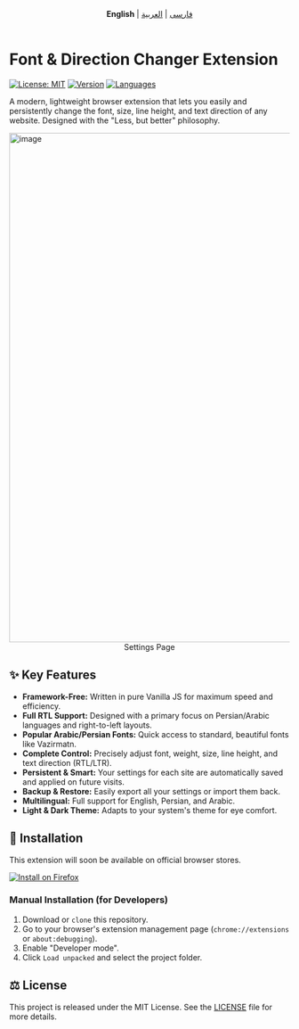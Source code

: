 <!-- Navigation -->
<div align="center">
  <b>English</b> | <a href="README.fa.md">فارسی</a> | <a href="README.ar.md">العربية</a>
</div>
<br>

# Font & Direction Changer Extension

[![License: MIT](https://img.shields.io/badge/License-MIT-blue.svg)](https://opensource.org/licenses/MIT)
[![Version](https://img.shields.io/badge/Version-1.2-brightgreen.svg)]()
[![Languages](https://img.shields.io/badge/Languages-FA%20%7C%20EN%20%7C%20AR-orange.svg)]()

A modern, lightweight browser extension that lets you easily and persistently change the font, size, line height, and text direction of any website. Designed with the "Less, but better" philosophy.


<img width="1919" height="914" alt="image" src="https://github.com/user-attachments/assets/af75afd0-f821-4c5e-8fbc-c4d5c30b11fa" />
<div align="center">
 Settings Page
</div>

## ✨ Key Features

- **Framework-Free:** Written in pure Vanilla JS for maximum speed and efficiency.
- **Full RTL Support:** Designed with a primary focus on Persian/Arabic languages and right-to-left layouts.
- **Popular Arabic/Persian Fonts:** Quick access to standard, beautiful fonts like Vazirmatn.
- **Complete Control:** Precisely adjust font, weight, size, line height, and text direction (RTL/LTR).
- **Persistent & Smart:** Your settings for each site are automatically saved and applied on future visits.
- **Backup & Restore:** Easily export all your settings or import them back.
- **Multilingual:** Full support for English, Persian, and Arabic.
- **Light & Dark Theme:** Adapts to your system's theme for eye comfort.

## 🚀 Installation

This extension will soon be available on official browser stores.

[![Install on Firefox](https://img.shields.io/badge/Get%20the%20Add--on-Firefox-F88B10.svg?logo=firefox&logoColor=white&style=for-the-badge)](https://addons.mozilla.org/firefox/addon/advanced-font-changer/)

### Manual Installation (for Developers)

1.  Download or `clone` this repository.
2.  Go to your browser's extension management page (`chrome://extensions` or `about:debugging`).
3.  Enable "Developer mode".
4.  Click `Load unpacked` and select the project folder.

## ⚖️ License

This project is released under the MIT License. See the [LICENSE](LICENSE) file for more details.
